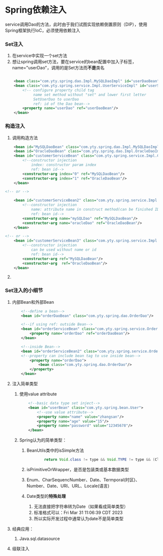 # Spring依赖注入

service调用Dao的方法，此时由于我们试图实现依赖倒置原则（DIP），使用Spring框架执行IoC，必须使用依赖注入

### Set注入

1. 在service中实现一个set方法
2. 想让spring调用set方法，要在service的bean配置中加入子标签， name="userDao"，调用的是Set方法而**不是**类名

```xml

    <bean class="com.yty.spring.dao.Impl.MySQLDaoImpl" id="userDaoBean"/>
    <bean class="com.yty.spring.service.Impl.UserServiceImpl" id="userServiceBean">
        <!-- configure property child tag
             name set method without "set" and lower first letter
             SetUserDao to userDao
             ref: id of the Dao bean-->
        <property name="userDao" ref="userDaoBean"/>
    </bean>
```

### 构造注入

1. 调用构造方法

```xml
    <bean id="MySQLDaoBean" class="com.yty.spring.dao.Impl.MySQLDaoImpl"/>
    <bean id="OracleDaoBean" class="com.yty.spring.dao.Impl.OracleDaoImpl"/>
    <bean id="customerServiceBean" class="com.yty.spring.service.Impl.CustomerServiceImpl">
        <!--constructor injection
            index: constructor param index
            ref: bean id-->
        <constructor-arg index="0" ref="MySQLDaoBean"/>
        <constructor-arg index="1" ref="OracleDaoBean"/>
    </bean>

<!-- or -->

    <bean id="customerServiceBean2" class="com.yty.spring.service.Impl.CustomerServiceImpl">
        <!--constructor injection
            name: attribute name in construct method(can be finished IDEA)
            ref: bean id-->
        <constructor-arg name="mySQLDao" ref="MySQLDaoBean"/>
        <constructor-arg name="oracleDao" ref="OracleDaoBean"/>
    </bean>

<!-- or -->
    <bean id="customerServiceBean3" class="com.yty.spring.service.Impl.CustomerServiceImpl">
        <!--constructor injection
            can be used without name or id
            ref: bean id-->
        <constructor-arg ref="MySQLDaoBean"/>
        <constructor-arg  ref="OracleDaoBean"/>
    </bean>
```

2. 

### Set注入的小细节

1. 内部Bean和外部Bean

   ```xml
       <!--define a bean-->
       <bean id="orderDaoBean" class="com.yty.spring.dao.OrderDao"/>
   
       <!--if using ref: outside Bean-->
       <bean id="orderServiceBean" class="com.yty.spring.service.OrderService">
           <property name="orderDao" ref="orderDaoBean"/>
       </bean>
   
       <!--inside Bean-->
       <bean id="orderServiceBean2" class="com.yty.spring.service.OrderService">
       <!--property can include bean tag to use inside bean-->
           <property name="orderDao">
               <bean class="com.yty.spring.dao.OrderDao"/>
           </property>
       </bean>
   ```

2. 注入简单类型

   1. 使用value attribute

      ```xml
          <!--basic data type set inject-->
          <bean id="userBean" class="com.yty.spring.bean.User">
              <!--use value attribute-->
              <property name="name" value="zhangsan"/>
              <property name="age" value="15"/>
              <property name="password" value="12345678"/>
          </bean>
      ```

   2. Spring认为的简单类型：

      1. BeanUtils类中的isSimple方法

         ```java
                 return Void.class != type && Void.TYPE != type && (ClassUtils.isPrimitiveOrWrapper(type) || Enum.class.isAssignableFrom(type) || CharSequence.class.isAssignableFrom(type) || Number.class.isAssignableFrom(type) || Date.class.isAssignableFrom(type) || Temporal.class.isAssignableFrom(type) || URI.class == type || URL.class == type || Locale.class == type || Class.class == type);
         
         ```

      2. isPrimitiveOrWrapper，是否是包装类或基本数据类型

      3. Enum、CharSequencNumber、Date、Termporal(时区)、Number、Date、URI、URL、Locale(语言)

      4. Date类型的**特殊处理**

         1. 无法直接把字符串转为Date（如果看成简单类型）
         2. 标准格式可以：Fri Mar 31 11:06:39 CDT 2023
         3. 所以实际开发过程中通常认为date不是简单类型

3. 经典应用：

   1. Java.sql.datasource

4. 级联注入

